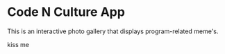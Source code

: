 # Code N Culture App

This is an interactive photo gallery that displays program-related meme's.


kiss me
